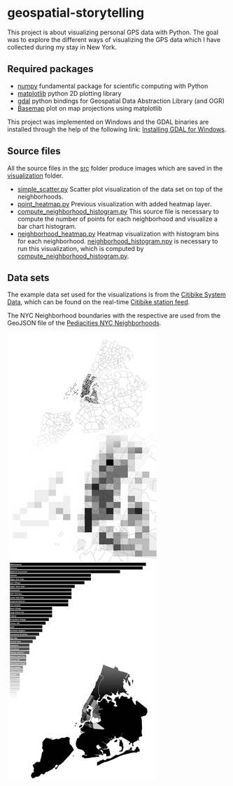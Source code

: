 # geospatial-storytelling

This project is about visualizing personal GPS data with Python. The goal was to explore the different ways of visualizing the GPS data which I have collected during my stay in New York.

## Required packages

- [numpy](http://www.numpy.org/) fundamental package for scientific computing with Python
- [matplotlib](http://matplotlib.org/) python 2D plotting library
- [gdal](https://pypi.python.org/pypi/GDAL) python bindings for Geospatial Data Abstraction Library (and OGR)
- [Basemap](https://github.com/matplotlib/basemap) plot on map projections using matplotlib

This project was implemented on Windows and the GDAL binaries are installed through the help of the following link: [Installing GDAL for Windows](http://sandbox.idre.ucla.edu/sandbox/tutorials/installing-gdal-for-windows).

## Source files

All the source files in the [src](src) folder produce images which are saved in the [visualization](visualization) folder.

- [simple_scatter.py](src/simple_scatter.py) 
	Scatter plot visualization of the data set on top of the neighborhoods.
- [point_heatmap.py](src/point_heatmap.py)
	Previous visualization with added heatmap layer.
- [compute_neighborhood_histogram.py](src/compute_neighborhood_histogram.py)
	This source file is necessary to compute the number of points for each neighborhood and visualize a bar chart histogram.
- [neighborhood_heatmap.py](src/neighborhood_heatmap.py)
	Heatmap visualization with histogram bins for each neighborhood. [neighborhood_histogram.npy](src/neighborhood_histogram.npy) is necessary to run this visualization, which is computed by [compute_neighborhood_histogram.py](src/compute_neighborhood_histogram.py).

## Data sets

The example data set used for the visualizations is from the [Citibike System Data](https://www.citibikenyc.com/system-data), which can be found on the real-time [Citibike station feed](https://feeds.citibikenyc.com/stations/stations.json).

The NYC Neighborhood boundaries with the respective are used from the GeoJSON file of the [Pediacities NYC Neighborhoods](http://catalog.opendata.city/dataset/pediacities-nyc-neighborhoods).

![Preview](preview.png)